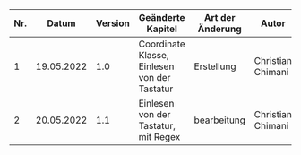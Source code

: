 Nr. | Datum | Version | Geänderte Kapitel | Art der Änderung | Autor | Status |
|--------------|-------------|--------------|--------------|-------------|--------------|--------------|
| 1 | 19.05.2022 | 1.0 | Coordinate Klasse, Einlesen von der Tastatur | Erstellung | Christian Chimani | in bearbeitung |
| 2 | 20.05.2022 | 1.1 | Einlesen von der Tastatur, mit Regex | bearbeitung | Christian Chimani | fertig |
